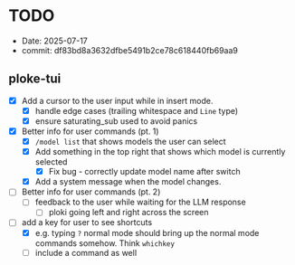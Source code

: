 # TODO

- Date: 2025-07-17
- commit: df83bd8a3632dfbe5491b2ce78c618440fb69aa9

## ploke-tui
- [x] Add a cursor to the user input while in insert mode.
  - [x] handle edge cases (trailing whitespace and `Line` type)
  - [x] ensure saturating_sub used to avoid panics
- [x] Better info for user commands (pt. 1)
  - [x] `/model list` that shows models the user can select
  - [x] Add something in the top right that shows which model is currently selected
    - [x] Fix bug - correctly update model name after switch
  - [x] Add a system message when the model changes.
- [ ] Better info for user commands (pt. 2)
  - [ ] feedback to the user while waiting for the LLM response
    - [ ] ploki going left and right across the screen
- [ ] add a key for user to see shortcuts
  - [x] e.g. typing `?` normal mode should bring up the normal mode commands somehow. Think `whichkey`
  - [ ] include a command as well
